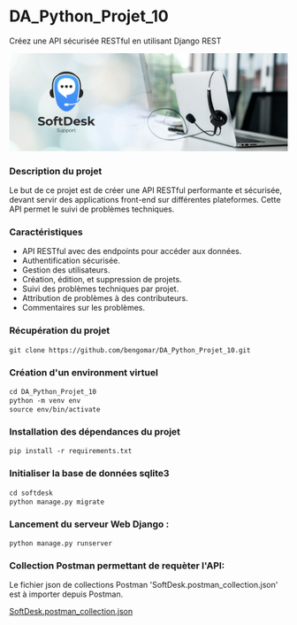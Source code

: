# DA_Python_Projet_10
Créez une API sécurisée RESTful en utilisant Django REST

![softdesk](img/logo_softdesk.png)

### Description du projet

Le but de ce projet est de créer une API RESTful performante et sécurisée,
devant servir des applications front-end sur différentes plateformes. 
Cette API permet le suivi de problèmes techniques.


### Caractéristiques

- API RESTful avec des endpoints pour accéder aux données.
- Authentification sécurisée.
- Gestion des utilisateurs.
- Création, édition, et suppression de projets.
- Suivi des problèmes techniques par projet.
- Attribution de problèmes à des contributeurs.
- Commentaires sur les problèmes.

### Récupération du projet
```
git clone https://github.com/bengomar/DA_Python_Projet_10.git
```

### Création d'un environment virtuel
```
cd DA_Python_Projet_10
python -m venv env
source env/bin/activate
```

### Installation des dépendances du projet
```
pip install -r requirements.txt
```

### Initialiser la base de données sqlite3

```
cd softdesk
python manage.py migrate
```
### Lancement du serveur Web Django :
    
```
python manage.py runserver
```

### Collection Postman permettant de requèter l'API:
    
Le fichier json de collections Postman 'SoftDesk.postman_collection.json' est à importer depuis Postman.

[SoftDesk.postman_collection.json](./SoftDesk.postman_collection.json)